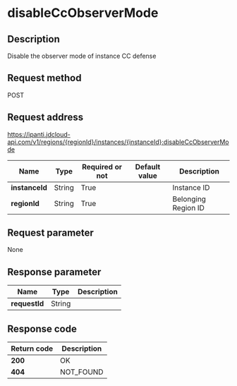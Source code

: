 # disableCcObserverMode


## Description
Disable the observer mode of instance CC defense

## Request method
POST

## Request address
https://ipanti.jdcloud-api.com/v1/regions/{regionId}/instances/{instanceId}:disableCcObserverMode

|Name|Type|Required or not|Default value|Description|
|---|---|---|---|---|
|**instanceId**|String|True| |Instance ID|
|**regionId**|String|True| |Belonging Region ID|

## Request parameter
None


## Response parameter
|Name|Type|Description|
|---|---|---|
|**requestId**|String| |



## Response code
|Return code|Description|
|---|---|
|**200**|OK|
|**404**|NOT_FOUND|
